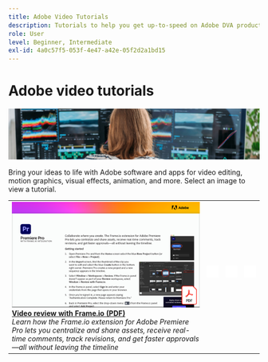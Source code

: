 ```yaml
---
title: Adobe Video Tutorials
description: Tutorials to help you get up-to-speed on Adobe DVA products
role: User
level: Beginner, Intermediate
exl-id: 4a0c57f5-053f-4e47-a42e-05f2d2a1bd15
---
```

# Adobe video tutorials

![Creative Cloud Hero Image](../assets/CCEbanner-DVA.png)

Bring your ideas to life with Adobe software and apps for video editing, motion graphics, visual effects, animation, and more. Select an image to view a tutorial.

<table>
<tr>
 <td>
   <a href="video-review-frame-io.md">
      <img alt="Video review with Frame-io" src="assets/Videoreviewwithframe.png" />
   </a>
    <div>
   <a href="video-review-frame-io.md"><strong>Video review with Frame.io (PDF)</strong></a>
    </div>
    <em>Learn how the Frame.io extension for Adobe Premiere Pro lets you centralize and share assets, receive real-time comments, track revisions, and get faster approvals—all without leaving the timeline </em>
    <br>
  </td>
  <td>
    <img alt="Spacer" src="../assets/acrobat_PDF_whitespacer_96.png" />
    <div>
    <br>
  </td>
  <td>
    <img alt="Spacer" src="../assets/acrobat_PDF_whitespacer_96.png" />
    <div>
    <br>
  </td>
  <td>
    <img alt="Spacer" src="../assets/acrobat_PDF_whitespacer_96.png" />
    <div>
    <br>
  </td>
</tr>
</table>

